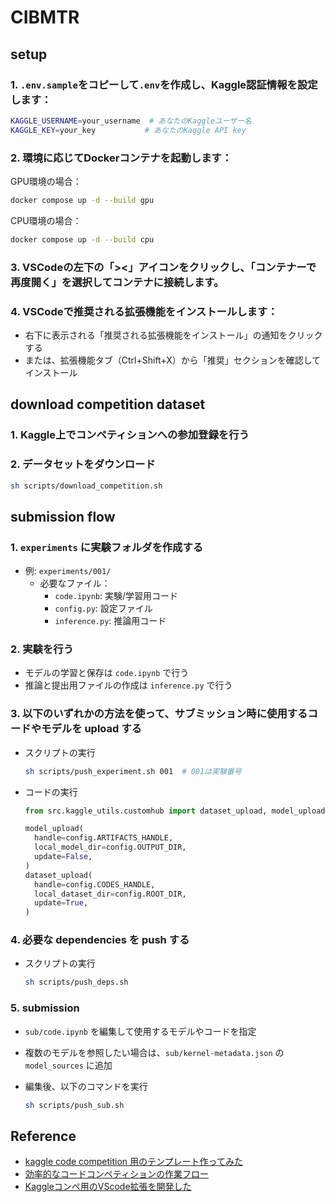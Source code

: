 # CIBMTR

## setup
### 1. `.env.sample`をコピーして`.env`を作成し、Kaggle認証情報を設定します：
```bash
KAGGLE_USERNAME=your_username  # あなたのKaggleユーザー名
KAGGLE_KEY=your_key           # あなたのKaggle API key
```

### 2. 環境に応じてDockerコンテナを起動します：

GPU環境の場合：
```bash
docker compose up -d --build gpu
```

CPU環境の場合：
```bash
docker compose up -d --build cpu
```

### 3. VSCodeの左下の「><」アイコンをクリックし、「コンテナーで再度開く」を選択してコンテナに接続します。

### 4. VSCodeで推奨される拡張機能をインストールします：
   - 右下に表示される「推奨される拡張機能をインストール」の通知をクリックする
   - または、拡張機能タブ（Ctrl+Shift+X）から「推奨」セクションを確認してインストール

## download competition dataset

### 1. Kaggle上でコンペティションへの参加登録を行う

### 2. データセットをダウンロード

  ```bash
  sh scripts/download_competition.sh
  ```

## submission flow

### 1. `experiments` に実験フォルダを作成する
- 例: `experiments/001/`
  - 必要なファイル：
    - `code.ipynb`: 実験/学習用コード
    - `config.py`: 設定ファイル
    - `inference.py`: 推論用コード

### 2. 実験を行う
- モデルの学習と保存は `code.ipynb` で行う
- 推論と提出用ファイルの作成は `inference.py` で行う

### 3. 以下のいずれかの方法を使って、サブミッション時に使用するコードやモデルを upload する

  - スクリプトの実行

    ```bash
    sh scripts/push_experiment.sh 001  # 001は実験番号
    ```

  - コードの実行

    ```python
    from src.kaggle_utils.customhub import dataset_upload, model_upload

    model_upload(
      handle=config.ARTIFACTS_HANDLE,
      local_model_dir=config.OUTPUT_DIR,
      update=False,
    )
    dataset_upload(
      handle=config.CODES_HANDLE,
      local_dataset_dir=config.ROOT_DIR,
      update=True,
    )
    ```


### 4. 必要な dependencies を push する
  - スクリプトの実行
  
    ```sh
    sh scripts/push_deps.sh
    ```

### 5. submission
  - `sub/code.ipynb` を編集して使用するモデルやコードを指定
  - 複数のモデルを参照したい場合は、`sub/kernel-metadata.json` の `model_sources` に追加
  - 編集後、以下のコマンドを実行

    ```sh
    sh scripts/push_sub.sh
    ```


## Reference
- [kaggle code competition 用のテンプレート作ってみた](https://osushinekotan.hatenablog.com/entry/2024/12/24/193145)
- [効率的なコードコンペティションの作業フロー](https://ho.lc/blog/kaggle_code_submission/)
- [Kaggleコンペ用のVScode拡張を開発した](https://ho.lc/blog/vscode_kaggle_extension/)
